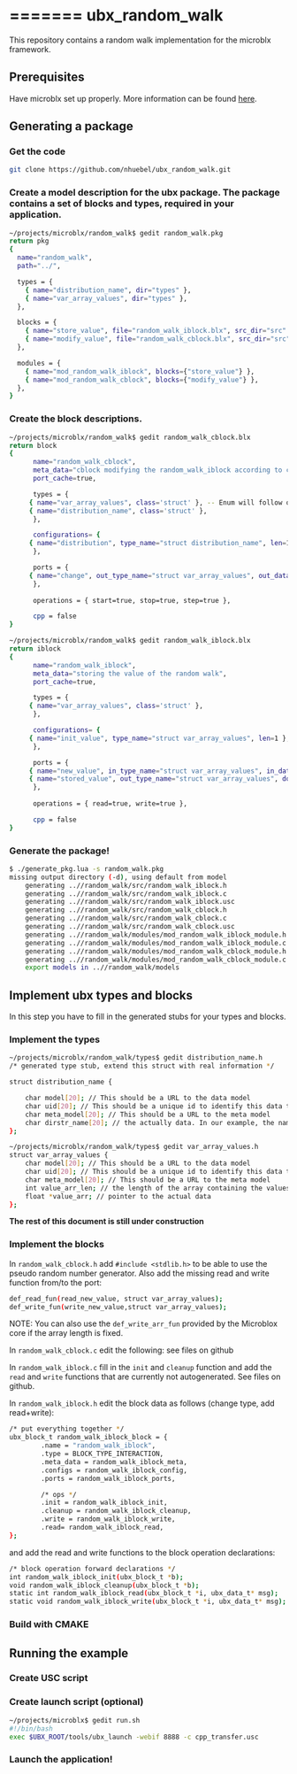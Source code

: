 =======
ubx_random_walk
===============

This repository contains a random walk implementation for the microblx framework.


Prerequisites
-------------
Have microblx set up properly. More information can be found [here](http://ubxteam.github.io/quickstart/).


Generating a package
--------------------

### Get the code
```sh
git clone https://github.com/nhuebel/ubx_random_walk.git
```

### Create a model description for the ubx package. The package contains a set of blocks and types, required in your application.

```sh
~/projects/microblx/random_walk$ gedit random_walk.pkg
return pkg
{
  name="random_walk",
  path="../",

  types = {
    { name="distribution_name", dir="types" },
    { name="var_array_values", dir="types" },
  },

  blocks = {
    { name="store_value", file="random_walk_iblock.blx", src_dir="src" },
    { name="modify_value", file="random_walk_cblock.blx", src_dir="src" },
  },

  modules = {
    { name="mod_random_walk_iblock", blocks={"store_value"} },
    { name="mod_random_walk_cblock", blocks={"modify_value"} },
  },
}
```

### Create the block descriptions.

```sh
~/projects/microblx/random_walk$ gedit random_walk_cblock.blx
return block
{
      name="random_walk_cblock",
      meta_data="cblock modifying the random_walk_iblock according to configured distribution",
      port_cache=true,

      types = {
	 { name="var_array_values", class='struct' }, -- Enum will follow once implemented in C
	 { name="distribution_name", class='struct' },
      },

      configurations= {
	 { name="distribution", type_name="struct distribution_name", len=1 },
      },

      ports = {
	 { name="change", out_type_name="struct var_array_values", out_data_len=1, in_type_name="struct var_array_values", in_data_len=1, doc="change of the value of the random walk" },
      },
      
      operations = { start=true, stop=true, step=true },

      cpp = false
}

~/projects/microblx/random_walk$ gedit random_walk_iblock.blx
return iblock 
{
      name="random_walk_iblock",
      meta_data="storing the value of the random walk",
      port_cache=true,

      types = {
	 { name="var_array_values", class='struct' },
      },

      configurations= {
	 { name="init_value", type_name="struct var_array_values", len=1 },
      },

      ports = {
	 { name="new_value", in_type_name="struct var_array_values", in_data_len=1, doc="update of the stored value" },
	 { name="stored_value", out_type_name="struct var_array_values", doc="current value of the random walk" },
      },
      
      operations = { read=true, write=true },

      cpp = false
}
```

### Generate the package!
```sh
$ ./generate_pkg.lua -s random_walk.pkg
missing output directory (-d), using default from model
    generating ..//random_walk/src/random_walk_iblock.h
    generating ..//random_walk/src/random_walk_iblock.c
    generating ..//random_walk/src/random_walk_iblock.usc
    generating ..//random_walk/src/random_walk_cblock.h
    generating ..//random_walk/src/random_walk_cblock.c
    generating ..//random_walk/src/random_walk_cblock.usc
    generating ..//random_walk/modules/mod_random_walk_iblock_module.h
    generating ..//random_walk/modules/mod_random_walk_iblock_module.c
    generating ..//random_walk/modules/mod_random_walk_cblock_module.h
    generating ..//random_walk/modules/mod_random_walk_cblock_module.c
    export models in ..//random_walk/models
```

Implement ubx types and blocks
------------------------------

In this step you have to fill in the generated stubs for your types and blocks.


### Implement the types
```sh
~/projects/microblx/random_walk/types$ gedit distribution_name.h
/* generated type stub, extend this struct with real information */

struct distribution_name {

    char model[20]; // This should be a URL to the data model
    char uid[20]; // This should be a unique id to identify this data type
    char meta_model[20]; // This should be a URL to the meta model
    char dirstr_name[20]; // the actually data. In our example, the name of the distribution
};

~/projects/microblx/random_walk/types$ gedit var_array_values.h
struct var_array_values {
    char model[20]; // This should be a URL to the data model
    char uid[20]; // This should be a unique id to identify this data type
    char meta_model[20]; // This should be a URL to the meta model
    int value_arr_len; // the length of the array containing the values
    float *value_arr; // pointer to the actual data
};
```

**The rest of this document is still under construction**

### Implement the blocks
In `random_walk_cblock.h` add `#include <stdlib.h>` to be able to use the pseudo random number generator. Also add the missing read and write function from/to the port:
```sh
def_read_fun(read_new_value, struct var_array_values);
def_write_fun(write_new_value,struct var_array_values);
```
NOTE: You can also use the `def_write_arr_fun` provided by the Microblox core if the array length is fixed.

In `random_walk_cblock.c` edit the following: see files on github

In `random_walk_iblock.c` fill in the `init` and `cleanup` function and add the `read` and `write` functions that are currently not autogenerated. See files on github.

In `random_walk_iblock.h` edit the block data as follows (change type, add read+write):
```sh
/* put everything together */
ubx_block_t random_walk_iblock_block = {
        .name = "random_walk_iblock",
        .type = BLOCK_TYPE_INTERACTION,
        .meta_data = random_walk_iblock_meta,
        .configs = random_walk_iblock_config,
        .ports = random_walk_iblock_ports,

        /* ops */
        .init = random_walk_iblock_init,
        .cleanup = random_walk_iblock_cleanup,
        .write = random_walk_iblock_write,
        .read= random_walk_iblock_read,
};
```
and add the read and write functions to the block operation declarations:
```sh
/* block operation forward declarations */
int random_walk_iblock_init(ubx_block_t *b);
void random_walk_iblock_cleanup(ubx_block_t *b);
static int random_walk_iblock_read(ubx_block_t *i, ubx_data_t* msg);
static void random_walk_iblock_write(ubx_block_t *i, ubx_data_t* msg);
```

### Build with CMAKE


Running the example
-------------------

### Create USC script



### Create launch script (optional)


```sh
~/projects/microblx$ gedit run.sh
#!/bin/bash
exec $UBX_ROOT/tools/ubx_launch -webif 8888 -c cpp_transfer.usc
```

### Launch the application!





